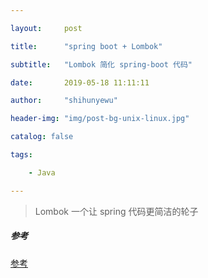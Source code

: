 ---
layout:     post
title:      "spring boot + Lombok"
subtitle:   "Lombok 简化 spring-boot 代码"
date:       2019-05-18 11:11:11
author:     "shihunyewu"
header-img: "img/post-bg-unix-linux.jpg"
catalog: false
tags:
    - Java
---
> Lombok 一个让 spring 代码更简洁的轮子


##### 参考
[参考](https://www.cnblogs.com/qnight/p/8997493.html)